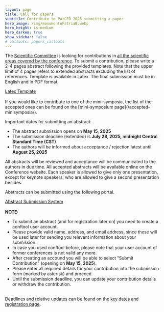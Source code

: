 ```yaml
---
layout: page
title: Call for papers
subtitle: Contribute to ParCFD 2025 submitting a paper
hero_image: /img/monumentoPatriaB.webp
hero_height: is-medium
hero_darken: true
show_sidebar: false
# callouts: papers_callouts
---
```


<!-- {% include notification.html message="Site under construction, information will be updated very soon." %} -->

The [Scientific Committee](/committees) is looking for contributions in [all the scientific areas covered by the conference](/). To submit a contribution, please write a 2-4 pages abstract following the provided templates. Note that the upper limit of 4 pages refers to extended abstracts excluding the list of references. Template is available in Latex. The final submission must be in English and in PDF format.
<br/>
<div class="has-text-centered">
    <!-- <a class="button is-primary" href="/fileToDownload/TemplateLaTexParCFD2025.zip" onclick="event.preventDefault()" disabled> -->
    <a class="button is-primary" href="/fileToDownload/TemplateLaTexParCFD2025.zip" download>
        Latex Template
    </a>
</div>
<br/>
If you would like to contribute to one of the mini-symposia, the list of the accepted ones can be found on the [mini-symposium page](/accepted-minisymposia/).

Important dates for submitting an abstract:

- The abstract submission opens on **May 15, 2025**
- The submission deadline (extended) is **July 28, 2025, midnight Central Standard Time (CST)**
- The authors will be informed about acceptance / rejection latest until **August 25, 2025**

All abstracts will be reviewed and acceptance will be communicated to the authors in due time. All accepted abstracts will be available online on the Conference website. Each speaker is allowed to give only one presentation, except for keynote speakers, who are allowed to give a second presentation besides.

Abstracts can be submitted using the following portal.
<br/>
<div class="has-text-centered">
     <a href="https://www.conftool.net/parcfd2025/" class="button is-primary" onclick="event.preventDefault()" disabled> 
    <!--<a href="https://www.conftool.net/parcfd2025/" class="button is-primary">-->
        Abstract Submission System
    </a>
</div>
<br/>
<article class="message is-primary">
    <div class="message-body">
        <span class="icon text-info">
            <i class="fas fa-info-circle"></i>
        </span>
        <b>NOTE:</b>
        <div class="content">
            <ul>
                <li>To submit an abstract (and for registration later on) you need to create a conftool user account.</li>
                <li>Please provide valid name, address, and email address, since these will be used later for sending you relevant information about your submission.</li>
                <li>In case you used conftool before, please note that your user account of former conferences is not valid any more.</li>
                <li>After creating an accound you will be able to select "Submit Contribution" (opening on <b>May 15, 2025</b>).</li>
                <li>Please enter all required details for your contribution into the submission form (marked by asterisk) and proceed.</li>
                <li>Until the submission deadline, you can update your contribution details or withdraw the contribution.</li>
            </ul>
        </div>
    </div>
</article>
<br/>
Deadlines and relative updates can be found on the <a href="/key-dates-registration">key dates and registration page</a>.
